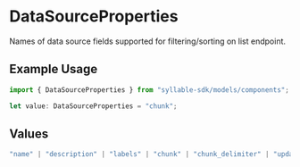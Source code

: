 # DataSourceProperties

Names of data source fields supported for filtering/sorting on list endpoint.

## Example Usage

```typescript
import { DataSourceProperties } from "syllable-sdk/models/components";

let value: DataSourceProperties = "chunk";
```

## Values

```typescript
"name" | "description" | "labels" | "chunk" | "chunk_delimiter" | "updated_at" | "last_updated_by"
```